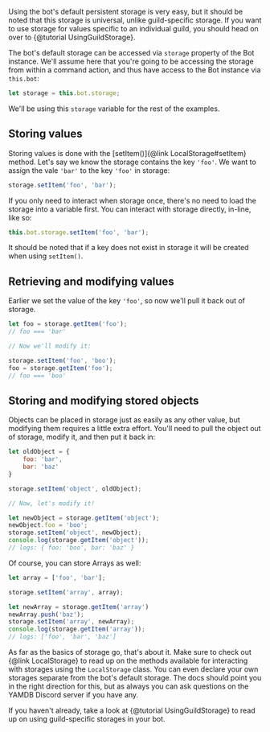 Using the bot's default persistent storage is very easy, but it should be noted that this storage is universal, unlike guild-specific storage. If you want to use storage for values specific to an individual guild, you should head on over to {@tutorial UsingGuildStorage}.

The bot's default storage can be accessed via `storage` property of the Bot instance. We'll assume here that you're going to be accessing the storage from within a command action, and thus have access to the Bot instance via `this.bot`:

```js
let storage = this.bot.storage;
```

We'll be using this `storage` variable for the rest of the examples.

## Storing values
Storing values is done with the [setItem()]{@link LocalStorage#setItem} method. Let's say we know the storage contains the key `'foo'`. We want to assign the vale `'bar'` to the key `'foo'` in storage:

```js
storage.setItem('foo', 'bar');
```

If you only need to interact when storage once, there's no need to load the storage into a variable first. You can interact with storage directly, in-line, like so:

```js
this.bot.storage.setItem('foo', 'bar');
```

It should be noted that if a key does not exist in storage it will be created when using `setItem()`.

## Retrieving and modifying values
Earlier we set the value of the key `'foo'`, so now we'll pull it back out of storage.

```js
let foo = storage.getItem('foo');
// foo === 'bar'

// Now we'll modify it:

storage.setItem('foo', 'boo');
foo = storage.getItem('foo');
// foo === 'boo'
```

## Storing and modifying stored objects
Objects can be placed in storage just as easily as any other value, but modifying them requires a little extra effort. You'll need to pull the object out of storage, modify it, and then put it back in:

```js
let oldObject = {
    foo: 'bar',
    bar: 'baz'
}

storage.setItem('object', oldObject);

// Now, let's modify it!

let newObject = storage.getItem('object');
newObject.foo = 'boo';
storage.setItem('object', newObject);
console.log(storage.getItem('object'));
// logs: { foo: 'boo', bar: 'baz' }
```

Of course, you can store Arrays as well:

```js
let array = ['foo', 'bar'];

storage.setItem('array', array);

let newArray = storage.getItem('array')
newArray.push('baz');
storage.setItem('array', newArray);
console.log(storage.getItem('array'));
// logs: ['foo', 'bar', 'baz']
```

As far as the basics of storage go, that's about it. Make sure to check out {@link LocalStorage} to read up on the methods available for interacting with storages using the `LocalStorage` class. You can even declare your own storages separate from the bot's default storage. The docs should point you in the right direction for this, but as always you can ask questions on the YAMDB Discord server if you have any.

If you haven't already, take a look at {@tutorial UsingGuildStorage} to read up on using guild-specific storages in your bot.
